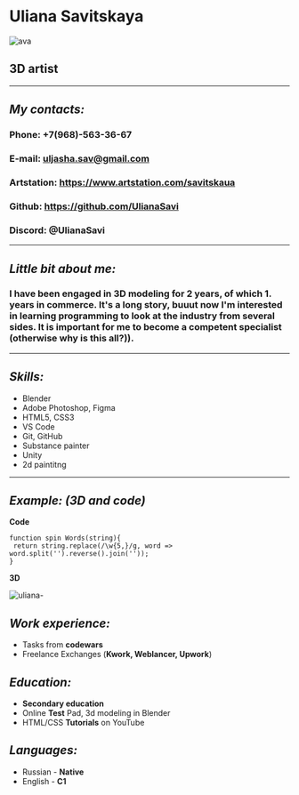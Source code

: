 # Uliana Savitskaya 
![ava](https://user-images.githubusercontent.com/105851981/171629539-7a66a4f1-adb9-4bb4-ad84-63ac645d593a.jpg)
## 3D artist
***
## *My contacts:*
### **Phone**: +7(968)-563-36-67
### **E-mail:** uljasha.sav@gmail.com
### **Artstation:** https://www.artstation.com/savitskaua
### **Github:** https://github.com/UlianaSavi
### **Discord:** @UlianaSavi
*********
## *Little bit about me:*
### I **have been** engaged in **3D modeling** for 2 years, of which 1. years in commerce. It's a long story, buuut **now** I'm interested in learning **programming** to look at the industry from several sides. It is important for me to become a competent specialist (otherwise why is this all?)).
*********
## *Skills:*
* Blender
* Adobe Photoshop, Figma
* HTML5, CSS3
* VS Code
* Git, GitHub
* Substance painter
* Unity
* 2d paintitng
*********
## *Example: (3D and code)*
**Code**
```
function spin Words(string){
 return string.replace(/\w{5,}/g, word => word.split('').reverse().join(''));
}
``` 
**3D**

![uliana-](https://user-images.githubusercontent.com/105851981/171633461-fd303c03-ed43-47f7-8efb-0b5a015e24c7.png)

## *Work experience:*
* Tasks from **codewars**
* Freelance Exchanges (**Kwork, Weblancer, Upwork**)

## *Education:*
* **Secondary education**
* Online **Test** Pad, 3d modeling in Blender
* HTML/CSS **Tutorials** on YouTube

## *Languages:*
* Russian - **Native**
* English - **C1**